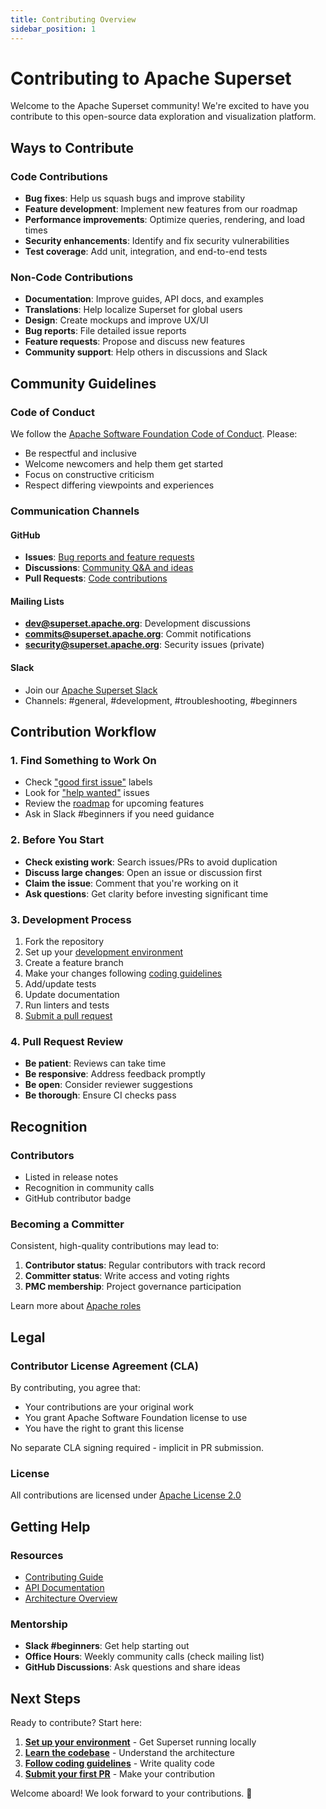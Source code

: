 ```yaml
---
title: Contributing Overview
sidebar_position: 1
---
```


<!--
Licensed to the Apache Software Foundation (ASF) under one
or more contributor license agreements.  See the NOTICE file
distributed with this work for additional information
regarding copyright ownership.  The ASF licenses this file
to you under the Apache License, Version 2.0 (the
"License"); you may not use this file except in compliance
with the License.  You may obtain a copy of the License at

  http://www.apache.org/licenses/LICENSE-2.0

Unless required by applicable law or agreed to in writing,
software distributed under the License is distributed on an
"AS IS" BASIS, WITHOUT WARRANTIES OR CONDITIONS OF ANY
KIND, either express or implied.  See the License for the
specific language governing permissions and limitations
under the License.
-->

# Contributing to Apache Superset

Welcome to the Apache Superset community! We're excited to have you contribute to this open-source data exploration and visualization platform.

## Ways to Contribute

### Code Contributions
- **Bug fixes**: Help us squash bugs and improve stability
- **Feature development**: Implement new features from our roadmap
- **Performance improvements**: Optimize queries, rendering, and load times
- **Security enhancements**: Identify and fix security vulnerabilities
- **Test coverage**: Add unit, integration, and end-to-end tests

### Non-Code Contributions
- **Documentation**: Improve guides, API docs, and examples
- **Translations**: Help localize Superset for global users
- **Design**: Create mockups and improve UX/UI
- **Bug reports**: File detailed issue reports
- **Feature requests**: Propose and discuss new features
- **Community support**: Help others in discussions and Slack

## Community Guidelines

### Code of Conduct
We follow the [Apache Software Foundation Code of Conduct](https://www.apache.org/foundation/policies/conduct). Please:
- Be respectful and inclusive
- Welcome newcomers and help them get started
- Focus on constructive criticism
- Respect differing viewpoints and experiences

### Communication Channels

#### GitHub
- **Issues**: [Bug reports and feature requests](https://github.com/apache/superset/issues)
- **Discussions**: [Community Q&A and ideas](https://github.com/apache/superset/discussions)
- **Pull Requests**: [Code contributions](https://github.com/apache/superset/pulls)

#### Mailing Lists
- **dev@superset.apache.org**: Development discussions
- **commits@superset.apache.org**: Commit notifications
- **security@superset.apache.org**: Security issues (private)

#### Slack
- Join our [Apache Superset Slack](https://join.slack.com/t/apache-superset/shared_invite/)
- Channels: #general, #development, #troubleshooting, #beginners

## Contribution Workflow

### 1. Find Something to Work On
- Check ["good first issue"](https://github.com/apache/superset/labels/good%20first%20issue) labels
- Look for ["help wanted"](https://github.com/apache/superset/issues?q=is%3Aissue+is%3Aopen+label%3A%22help+wanted%22) issues
- Review the [roadmap](https://github.com/orgs/apache/projects/180) for upcoming features
- Ask in Slack #beginners if you need guidance

### 2. Before You Start
- **Check existing work**: Search issues/PRs to avoid duplication
- **Discuss large changes**: Open an issue or discussion first
- **Claim the issue**: Comment that you're working on it
- **Ask questions**: Get clarity before investing significant time

### 3. Development Process
1. Fork the repository
2. Set up your [development environment](./development-setup)
3. Create a feature branch
4. Make your changes following [coding guidelines](../coding-guidelines/overview)
5. Add/update tests
6. Update documentation
7. Run linters and tests
8. [Submit a pull request](./submitting-pr)

### 4. Pull Request Review
- **Be patient**: Reviews can take time
- **Be responsive**: Address feedback promptly
- **Be open**: Consider reviewer suggestions
- **Be thorough**: Ensure CI checks pass

## Recognition

### Contributors
- Listed in release notes
- Recognition in community calls
- GitHub contributor badge

### Becoming a Committer
Consistent, high-quality contributions may lead to:
1. **Contributor status**: Regular contributors with track record
2. **Committer status**: Write access and voting rights
3. **PMC membership**: Project governance participation

Learn more about [Apache roles](https://www.apache.org/foundation/how-it-works.html#roles)

## Legal

### Contributor License Agreement (CLA)
By contributing, you agree that:
- Your contributions are your original work
- You grant Apache Software Foundation license to use
- You have the right to grant this license

No separate CLA signing required - implicit in PR submission.

### License
All contributions are licensed under [Apache License 2.0](https://www.apache.org/licenses/LICENSE-2.0)

## Getting Help

### Resources
- [Contributing Guide](https://github.com/apache/superset/blob/master/CONTRIBUTING.md)
- [API Documentation](https://superset.apache.org/docs/api/)
- [Architecture Overview](../architecture/overview)

### Mentorship
- **Slack #beginners**: Get help starting out
- **Office Hours**: Weekly community calls (check mailing list)
- **GitHub Discussions**: Ask questions and share ideas

## Next Steps

Ready to contribute? Start here:

1. **[Set up your environment](./development-setup)** - Get Superset running locally
2. **[Learn the codebase](../architecture/overview)** - Understand the architecture
3. **[Follow coding guidelines](../coding-guidelines/overview)** - Write quality code
4. **[Submit your first PR](./submitting-pr)** - Make your contribution

Welcome aboard! We look forward to your contributions. 🚀
